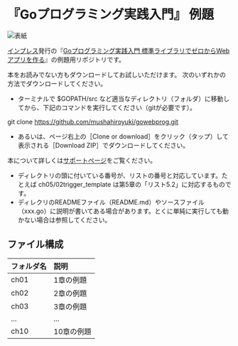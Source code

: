 # 『Goプログラミング実践入門』 例題

![表紙](https://www.marlin-arms.com/jpn/arts/books-small/goweb.png)

[インプレス](http://www.impress.co.jp/)発行の『[Goプログラミング実践入門 標準ライブラリでゼロからWebアプリを作る](https://www.marlin-arms.com/support/goweb/)』の例題用リポジトリです。

本をお読みでない方もダウンロードしてお試しいただけます。
次のいずれかの方法でダウンロードしてください。

* ターミナルで $GOPATH/src</tt> など適当なディレクトリ（フォルダ）に移動してから、下記のコマンドを実行してください（gitが必要です）。

 git clone https://github.com/mushahiroyuki/gowebprog.git

* あるいは、ページ右上の［Clone or download］をクリック（タップ）して表示される［Download ZIP］でダウンロードしてください。


本について詳しくは[サポートページ](http://www.marlin-arms.com/support/goweb/)をご覧ください。

* ディレクトリの頭に付いている番号が、リストの番号と対応しています。たとえば ch05/02trigger_template は第5章の「リスト5.2」に対応するものです。
* ディレクリのREADMEファイル（README.md）やソースファイル（xxx.go）に説明が書いてある場合があります。とくに単純に実行しても動かない場合は参照してください。

## ファイル構成

|フォルダ名  |説明         |
|:--        |:--         |
|ch01       |1章の例題    |
|ch02       |2章の例題    |
|ch03       |3章の例題    |
|...        |...         |
|ch10       |10章の例題   |
